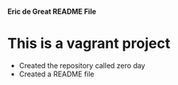 **Eric de Great README File**
# This is a vagrant project
- Created the repository called zero day
- Created a README file
